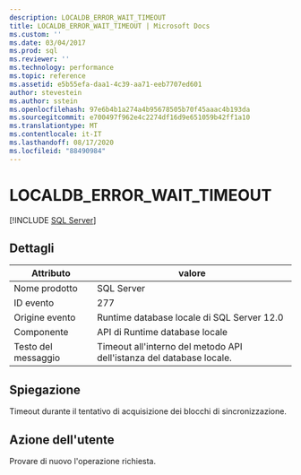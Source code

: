 ```yaml
---
description: LOCALDB_ERROR_WAIT_TIMEOUT
title: LOCALDB_ERROR_WAIT_TIMEOUT | Microsoft Docs
ms.custom: ''
ms.date: 03/04/2017
ms.prod: sql
ms.reviewer: ''
ms.technology: performance
ms.topic: reference
ms.assetid: e5b55efa-daa1-4c39-aa71-eeb7707ed601
author: stevestein
ms.author: sstein
ms.openlocfilehash: 97e6b4b1a274a4b95678505b70f45aaac4b193da
ms.sourcegitcommit: e700497f962e4c2274df16d9e651059b42ff1a10
ms.translationtype: MT
ms.contentlocale: it-IT
ms.lasthandoff: 08/17/2020
ms.locfileid: "88490984"
---
```

# <a name="localdb_error_wait_timeout"></a>LOCALDB_ERROR_WAIT_TIMEOUT
 [!INCLUDE [SQL Server](../../includes/applies-to-version/sqlserver.md)]
    
## <a name="details"></a>Dettagli  
  
| Attributo | valore |
| --------- | ----- |
|Nome prodotto|SQL Server|  
|ID evento|277|  
|Origine evento|Runtime database locale di SQL Server 12.0|  
|Componente|API di Runtime database locale|  
|Testo del messaggio|Timeout all'interno del metodo API dell'istanza del database locale.|  
  
## <a name="explanation"></a>Spiegazione  
 Timeout durante il tentativo di acquisizione dei blocchi di sincronizzazione.  
  
## <a name="user-action"></a>Azione dell'utente  
 Provare di nuovo l'operazione richiesta.  
  
  
